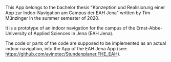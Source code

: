 This App belongs to the bachelor thesis "Konzeption und Realisiorung einer App zur Indoo-Navigation am Campus der EAH Jena" 
written by Tim Münzinger in the summer semester of 2020.

It is a prototype of an indoor navigation for the campus of the Ernst-Abbe-University of Applied Sciences in Jena (EAH Jena).

The code or parts of the code are supposed to be implemented as an actual indoor navigation, into the App of the EAH Jena App 
(see: https://github.com/avinotec/Stundenplaner.FHE_EAH).

